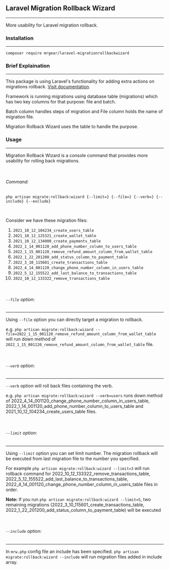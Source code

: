 ## Laravel Migration Rollback Wizard ##

---
More usability for Laravel migration rollback. 

### Installation ###

---
```
composer require mrgear/laravel-migrationrollbackwizard  
```

### Brief Explaination ###

---

This package is using Laravel's functionality for adding extra actions on migrations rollback.
[Visit documentation](https://laravel.com/docs/docs/master/migrations).

Framework is running migrations using database table (migrations) which has two key columns for that purpose: file and batch.

Batch column handles steps of migration and File column holds the name of migration file.


Migration Rollback Wizard uses the table to handle the purpose.

### Usage ###

---

Migration Rollback Wizard is a console command that provides more usability for rolling back migrations.

<br>

###### Command:  ######

```
php artisan migrate:rollback:wizard {--limit=} {--file=} {--verb=} {--include} {--exclude} 
```
<br>

Consider we have these migration files:


1. ``` 2021_10_12_104234_create_users_table ``` 
2. ``` 2021_10_12_125321_create_wallet_table ``` 
3. ``` 2021_10_12_134000_create_payments_table ``` 
4. ``` 2022_1_14_001120_add_phone_number_column_to_users_table ``` 
5. ``` 2022_1_15_001120_remove_refund_amount_column_from_wallet_table ``` 
6. ``` 2022_1_22_201200_add_status_column_to_payment_table ``` 
7. ``` 2022_3_10_115601_create_transactions_table ```  
8. ``` 2022_4_14_001120_change_phone_number_column_in_users_table ``` 
9. ``` 2022_5_12_155522_add_last_balance_to_transactions_table ```  
10. ``` 2022_10_12_133322_remove_transactions_table ```

<br>

######  ``` --file ```  option:  ######

---
Using ``` --file ``` option you can directly target a migration to rollback.

e.g. 
``` php artisan migrate:rollback:wizard --file=2022_1_15_001120_remove_refund_amount_column_from_wallet_table ```
will run down method of ``` 2022_1_15_001120_remove_refund_amount_column_from_wallet_table ``` file.

<br>

######  ``` --verb ```  option:  ######

---

 ``` --verb ``` option will roll back files containing the verb.

e.g.
``` php artisan migrate:rollback:wizard --verb=users ``` runs down method of 2022_4_14_001120_change_phone_number_column_in_users_table, 2022_1_14_001120_add_phone_number_column_to_users_table and 2021_10_12_104234_create_users_table files.

<br>

######  ``` --limit ```  option:  ######

---
Using ``` --limit ``` option you can set limit number. The migration rollback will be executed from last migration file to the number you specified.

For example ``` php artisan migrate:rollback:wizard --limit=3 ``` will run rollback command for 2022_10_12_133322_remove_transactions_table, 2022_5_12_155522_add_last_balance_to_transactions_table, 2022_4_14_001120_change_phone_number_column_in_users_table
files in order.

**Note:** If you run ``` php artisan migrate:rollback:wizard --limit=5 ```, two remaining migrations (2022_3_10_115601_create_transactions_table, 2022_1_22_201200_add_status_column_to_payment_table) will be executed

<br>

######  ``` --include ``` option:  ######

---

In ``` mrw.php ``` config file an include has been specified. 
``` php artisan migrate:rollback:wizard --include ``` will run migration files added in include array.
